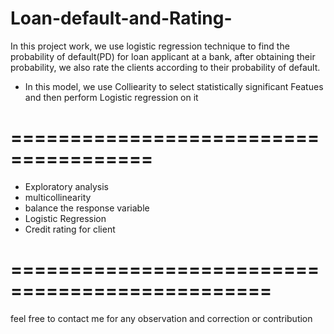 # Loan-default-and-Rating-

In this project work, we use logistic regression technique to find the probability of default(PD) for loan applicant at a bank, after obtaining their probability, we also rate the clients according to their probability of default.            
                      
* In this model, we use Colliearity to select statistically significant Featues and then perform Logistic regression on it                
# ======================================
* Exploratory analysis
* multicollinearity   
* balance the response variable
* Logistic Regression          
* Credit rating for client                           
# ================================================        
feel free to contact me for any observation and correction or contribution
